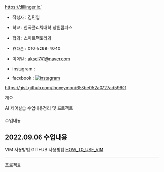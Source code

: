 https://dillinger.io/

- 작성자 : 김민엽
- 학교   : 한국폴리텍대학 창원캠퍼스
- 학과   : 스마트팩토리과

- 휴대폰        : 010-5298-4040
- 이메일        : aksel741@naver.com
- instagram    : 
- facebook     :
[![instagram](https://cldup.com/dTxpPi9lDf.thumb.png)](https://www.instagram.com/yeob_4040)

https://gist.github.com/ihoneymon/653be052a0727ad59601

개요

AI 제어실습 수업내용정리 및 프로젝트

####

수업내용

2022.09.06 수업내용
-------------------
VIM 사용방법
GITHUB 사용방법
[HOW_TO_USE_VIM](https://github.com/minnyeob/vshome/blob/master/class220906.py)

--------------------

프로젝트